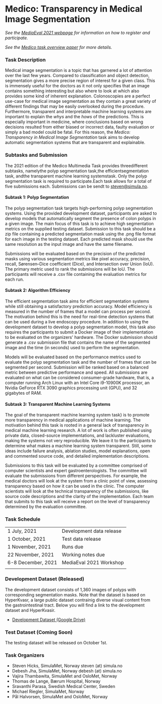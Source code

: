 # Medico: Transparency in Medical Image Segmentation

*See the [MediaEval 2021 webpage](https://multimediaeval.github.io/editions/2021/) for information on how to register and participate.*

*See the [Medico task overview paper]() for more details.*

### Task Description
Medical image segmentation is a topic that has garnered a lot of attention over the last few years. Compared to classification and object detection, segmentation gives a more precise region of interest for a given class. This is immensely useful for the doctors as it not only specifies that an image contains something interesting but also where to look at which also provides some kind of inherent explanation. Colonoscopies are a perfect use-case for medical image segmentation as they contain a great variety of different findings that may be easily overlooked during the procedure. Furthermore, transparent and interpretable machine learning systems are important to explain the *whys* and the *hows* of the predictions. This is especially important in medicine, where conclusions based on wrong decisions resulted from either biased or incorrect data, faulty evaluation or simply a bad model could be fatal. For this reason, the *Medico: Transparency in Medical Image Segmentation* task aims to develop automatic segmentation systems that are transparent and explainable.

### Subtasks and Submission
The 2021 edition of the Medico Multimedia Task provides threedifferent subtasks, namelythe polyp segmentation task,the efficientsegmentation task, andthe transparent machine learning systemstask. Only the polyp segmentation task is required to participate.Each task allows for a total of five submissions each. Submissions can be sendt to steven@simula.no.

#### Subtask 1: Polyp Segmentation
The polyp segmentation task targets high-performing polyp segmentation systems. Using the provided development dataset, participants are asked to develop models that automatically segment the presence of colon polyps in a given image. The main focus of this task is to achieve high segmentation metrics on the supplied testing dataset. Submission to this task should be a zip file containing a predicted segmentation mask using the .png file format for each image in the testing dataset. Each predicted mask should use the same resolution as the input image and have the same filename.

Submissions will be evaluated based on the precision of the predicted masks using various segmentation metrics like pixel accuracy, precision, recall, Sørensen–Dice coefficient (Dice), and Intersection over Union (IoU). The primary metric used to rank the submissions will be IoU. The participants will receive a .csv file containing the evaluation metrics for each run.

#### Subtask 2: Algorithm Efficiency
The efficient segmentation task aims for efficient segmentation systems while still obtaining a satisfactory prediction accuracy. Model efficiency is measured in the number of frames that a model can process per second. The motivation behind this is the need for real-time detection systems that can be used during a live endoscopy procedure. In addition to using the development dataset to develop a polyp segmentation model, this task also requires the participants to submit a Docker image of their implementation to be evaluated on the organizers' hardware. The Docker submission should generate a .csv submission file that contains the name of the segmented image and the time (in seconds) used to perform the segmentation.

Models will be evaluated based on the performance metrics used to evaluate the polyp segmentation task and the number of frames that can be segmented per second. Submission will be ranked based on a balanced metric between predictive performance and speed. All submissions are evaluated on what can be considered consumer-grade hardware, that is, a computer running Arch Linux with an Intel Core i9-10900K processor, an Nvidia GeForce RTX 3090 graphics processing unit (GPU), and 32 gigabytes of RAM.

#### Subtask 3: Transparent Machine Learning Systems
The goal of the transparent machine learning system task} is to promote more transparency in medical applications of machine learning. The motivation behind this task is rooted in a general lack of transparency in medical machine learning research. A lot of work is often published using private data, closed-source implementations, and lackluster evaluations, making the systems not very reproducible. We leave it to the participants to determine what makes a machine learning system transparent. Still, some ideas include failure analysis, ablation studies, model explanations, open and commented source code, and detailed implementation descriptions.

Submissions to this task will be evaluated by a committee comprised of computer scientists and expert gastroenterologists. The committee will evaluate the submissions from different perspectives. For example, the medical doctors will look at the system from a clinic point of view, assessing transparency based on how it can be used in the clinic. The computer scientists will look at the technical transparency of the submissions, like source code descriptions and the clarity of the implementation. Each team that submits to this task will receive a report on the level of transparency determined by the evaluation committee. 

### Task Schedule

| | | 
| :---  | :---  |
| 1 July, 2021 | Development data release | 
| 1 October, 2021 | Test data release | 
| 1 November, 2021 | Runs due | 
| 22 November, 2021 | Working notes due |
| 6-8 December, 2021 | MediaEval 2021 Workshop |
| | | 

### Development Dataset (Released)
The development dataset consists of 1,360 images of polyps with corresponding segmentation masks. Note that the dataset is based on HyperKvasr, a large public dataset contrainig diverse visual content from the gastrointestinal tract. Below you will find a link to the development dataset and HyperKvasir.

* [Development Dataset (Google Drive)](https://drive.google.com/drive/folders/16MdULl8bNX3wp0OzjU33BV6EJ_YScyGd?usp=sharing)

### Test Dataset (Coming Soon)
The testing dataset will be released on October 1st.

### Task Organizers
* Steven Hicks, SimulaMet, Norway steven (at) simula.no
* Debesh Jha, SimulaMet, Norway  debesh (at) simula.no
* Vajira Thambawita, SimulaMet and OsloMet, Norway 
* Thomas de Lange, Bærum Hospital, Norway
* Sravanthi Parasa, Swedish Medical Center, Sweden
* Michael Riegler, SimulaMet, Norway  
* Pål Halvorsen, SimulaMet and OsloMet, Norway 

